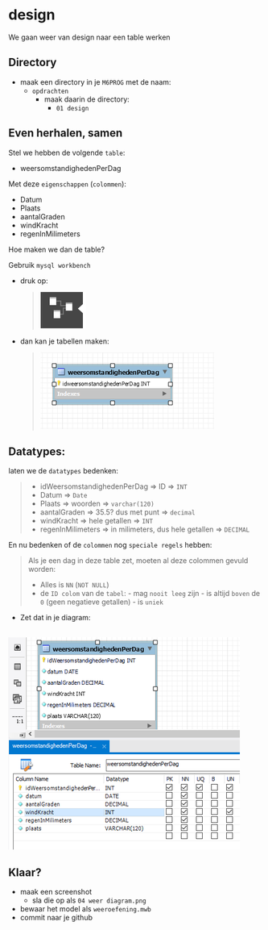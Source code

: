 # design

We gaan weer van design naar een table werken


## Directory

- maak een directory in je `M6PROG` met de naam:
    - `opdrachten`
        - maak daarin de directory:
            - `01 design`
    
## Even herhalen, samen

Stel we hebben de volgende `table`:
- weersomstandighedenPerDag

Met deze `eigenschappen` (`colommen`):
- Datum
- Plaats
- aantalGraden
- windKracht
- regenInMilimeters

Hoe maken we dan de table?


Gebruik `mysql workbench`  
- druk op:
    > ![](img/workbenchmodel.PNG)  
- dan kan je tabellen maken:
    > ![](img/workbench.PNG)
      

## Datatypes:

laten we de `datatypes` bedenken:


> - idWeersomstandighedenPerDag => ID => `INT`
> - Datum => `Date`
> - Plaats => woorden => `varchar(120)`
> - aantalGraden => 35.5? dus met punt => `decimal`
> - windKracht => hele getallen => `INT`
> - regenInMilimeters => in milimeters, dus hele getallen =>  `DECIMAL`

En nu bedenken of de `colommen` nog `speciale regels` hebben: 

> Als je een dag in deze table zet, moeten al deze colommen gevuld worden:
> - Alles is `NN` (`NOT NULL`)
> - de `ID colom` van de `tabel`:
>       - mag `nooit leeg` zijn
>       - is altijd `boven` de `0` (geen negatieve getallen) 
>       - is `uniek`

- Zet dat in je diagram:

</br>![](img/workweer.PNG)

## Klaar?

- maak een screenshot
    - sla die op als `04 weer diagram.png`
- bewaar het model als `weeroefening.mwb`
- commit naar je github

